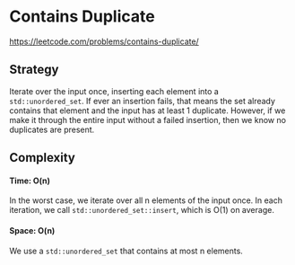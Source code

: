 # Contains Duplicate
https://leetcode.com/problems/contains-duplicate/

## Strategy
Iterate over the input once, inserting each element into a `std::unordered_set`. If ever an insertion fails, that means the set already contains that element and the input has at least 1 duplicate. However, if we make it through the entire input without a failed insertion, then we know no duplicates are present.

## Complexity
#### Time: O(n)
In the worst case, we iterate over all n elements of the input once. In each iteration, we call `std::unordered_set::insert`, which is O(1) on average.

#### Space: O(n)
We use a `std::unordered_set` that contains at most n elements.
